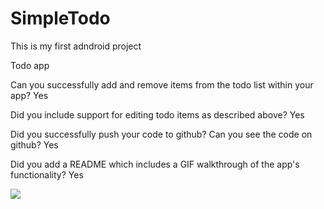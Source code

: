 # SimpleTodo
This is my first adndroid project

Todo app 

Can you successfully add and remove items from the todo list within your app? Yes

Did you include support for editing todo items as described above? Yes

Did you successfully push your code to github? Can you see the code on github? Yes

Did you add a README which includes a GIF walkthrough of the app's functionality? Yes


<img src="https://cloud.githubusercontent.com/assets/10568031/5791881/6e8959b4-9eac-11e4-9df7-ca273554a8df.gif"></img>
